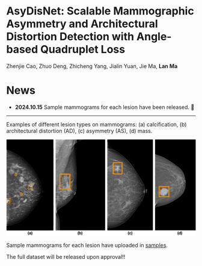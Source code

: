 # AsyDisNet: Scalable Mammographic Asymmetry and Architectural Distortion Detection with Angle-based Quadruplet Loss
Zhenjie Cao, Zhuo Deng, Zhicheng Yang, Jialin Yuan, Jie Ma, **Lan Ma**

# News

* **2024.10.15** Sample mammograms for each lesion have been released. :rainbow:

---

Examples of different lesion types on mammograms: (a) calcification, (b) architectural distortion (AD), (c) asymmetry (AS), (d) mass.

![Examples of different lesion types on mammograms](figures/lesion_example.png)

Sample mammograms for each lesion have uploaded in [samples](https://github.com/ML-AILab/AsyDisNet/tree/main/samples).

The full dataset will be released upon approval!!
